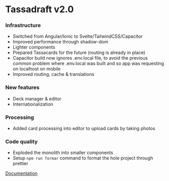 # Tassadraft v2.0

### Infrastructure

-   Switched from Angular/Ionic to Svelte/TailwindCSS/Capacitor
-   Improved performance through shadow-dom
-   Lighter components
-   Prepared Tassacards for the future (routing is already in place)
-   Capacitor build now ignores .env.local file, to avoid the previous common problem where .env.local was built and so app was requesting on localhost on mobile
-   Improved routing, cache & translations

### New features

-   Deck manager & editor
-   Internationalization

### Processing

-   Added card processing into editor to upload cards by taking photos

### Code quality

-   Exploded the monolith into smaller components
-   Setup `npm run formar` command to format the hole project through prettier

[Documentation](/README.md)
